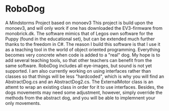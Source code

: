 RoboDog
=======

A Mindstorms Project based on monoev3
This project is build upon the monoev3, and will only work if one has downloaded the EV3-firmware from monobrick.dk.
The software mimics that of Legos own software for the Puppy (found in the educational set), but can be extended much further thanks to the freedom in C#.
The reason I build this software is that I use it as a teaching tool in the world of object oriented programming. Everything becomes very concrete when code is added to a "real" dog.
My hope is to add several teaching tools, so that other teachers can benefit from the same software.
RoboDog includes all eye-images, but sound is not yet supported. I am also currently working on using interfaces rather than classes so that things will be less "hardcoded", which is why you will find an AbstractDog.cs and an AbstractDog2.cs. The ExternalMotor class is an attemt to wrap an existing class in order for it to use interfaces.
Besides, the dogs movements may need some adjustment, however, simply override the methods from the abstract dog, and you will be able to implemnent your only movements. 

